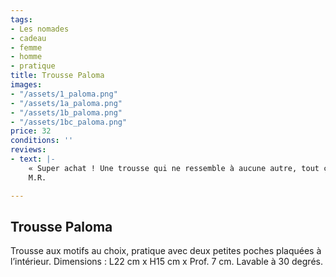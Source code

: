 ```yaml
---
tags:
- Les nomades
- cadeau
- femme
- homme
- pratique
title: Trousse Paloma
images:
- "/assets/1_paloma.png"
- "/assets/1a_paloma.png"
- "/assets/1b_paloma.png"
- "/assets/1bc_paloma.png"
price: 32
conditions: ''
reviews:
- text: |-
    « Super achat ! Une trousse qui ne ressemble à aucune autre, tout ça pour un tout petit prix. Coutures invisibles, ensemble solide qui correspond complètement à ce que je voulais ! Des poches intérieures, un tissu molletonné… Un travail de qualité. Du coup je me suis commandé la même en plus grand. »
    M.R.

---
```

## Trousse Paloma

Trousse aux motifs au choix, pratique avec deux petites poches plaquées à l’intérieur. Dimensions : L22 cm x H15 cm x Prof. 7 cm. Lavable à 30 degrés.